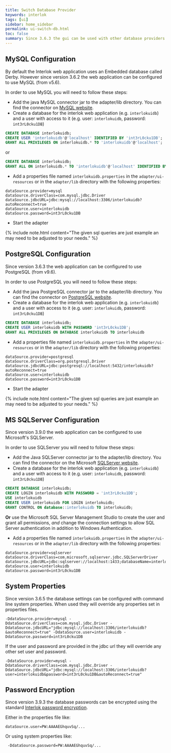 ```yaml
---
title: Switch Database Provider
keywords: interlok
tags: [ui]
sidebar: home_sidebar
permalink: ui-switch-db.html
toc: false
summary: Since 3.6.3 the gui can be used with other database providers.
---
```


## MySQL Configuration ##

By default the Interlok web application uses an Embedded database called Derby. However since version 3.6.2 the web application can be configured to use MySQL (from v5.6).

In order to use MySQL you will need to follow these steps:

 - Add the java MySQL connector jar to the adapter/lib directory. You can find the connector on [MySQL website](https://dev.mysql.com/downloads/connector/j/).
 - Create a database for the interlok web application (e.g. `interlokuidb`) and a user with access to it (e.g. user: `interlokuidb`, password: `int3rL0cku1DB`)

```sql
CREATE DATABASE interlokuidb;
CREATE USER 'interlokuidb'@'localhost' IDENTIFIED BY 'int3rL0cku1DB';
GRANT ALL PRIVILEGES ON interlokuidb.* TO 'interlokuidb'@'localhost';
```

or

```sql
CREATE DATABASE interlokuidb;
GRANT ALL ON interlokuidb.* TO 'interlokuidb'@'localhost' IDENTIFIED BY 'int3rL0cku1DB';
```

 - Add a properties file named `interlokuidb.properties` in the `adapter/ui-resources` or in the `adapter/lib` directory with the following properties:

```properties
dataSource.provider=mysql
dataSource.driverClass=com.mysql.jdbc.Driver
dataSource.jdbcURL=jdbc:mysql://localhost:3306/interlokuidb?autoReconnect=true
dataSource.user=interlokuidb
dataSource.password=int3rL0cku1DB
```
 - Start the adapter

{% include note.html content="The given sql queries are just example an may need to be adjusted to your needs." %}

## PostgreSQL Configuration ##

Since version 3.6.3 the web application can be configured to use PostgreSQL (from v9.6).

In order to use PostgreSQL you will need to follow these steps:

 - Add the java PostgreSQL connector jar to the adapter/lib directory. You can find the connector on [PostgreSQL website](https://jdbc.postgresql.org/download.html).
 - Create a database for the interlok web application (e.g. `interlokuidb`) and a user with access to it (e.g. user: `interlokuidb`, password: `int3rL0cku1DB`)

```sql
CREATE DATABASE interlokuidb;
CREATE USER interlokuidb WITH PASSWORD 'int3rL0cku1DB';
GRANT ALL PRIVILEGES ON DATABASE interlokuidb TO interlokuidb
```
 - Add a properties file named `interlokuidb.properties` in the `adapter/ui-resources` or in the `adapter/lib` directory with the following properties:

```properties
dataSource.provider=postgresql
dataSource.driverClass=org.postgresql.Driver
dataSource.jdbcURL=jdbc:postgresql://localhost:5432/interlokuidb?autoReconnect=true
dataSource.user=interlokuidb
dataSource.password=int3rL0cku1DB
```
 - Start the adapter

{% include note.html content="The given sql queries are just example an may need to be adjusted to your needs." %}

## MS SQLServer Configuration ##

Since version 3.9.0 the web application can be configured to use
Microsoft's SQLServer.

In order to use SQLServer you will need to follow these steps:

 - Add the Java SQLServer connector jar to the adapter/lib directory. You can find the connector on the Microsoft [SQLServer website](https://docs.microsoft.com/en-us/sql/connect/jdbc/download-microsoft-jdbc-driver-for-sql-server).
 - Create a database for the interlok web application (e.g. `interlokuidb`) and a user with access to it (e.g. user: `interlokuidb`, password: `int3rL0cku1DB`)

```sql
CREATE DATABASE interlokuidb;
CREATE LOGIN interlokuidb WITH PASSWORD = 'int3rL0cku1DB';
USE interlokuidb
CREATE USER interlokuidb FOR LOGIN interlokuidb;
GRANT CONTROL ON database::interlokuidb TO interlokuidb;
```

__Or__ use the Microsoft SQL Server Management Studio to create the user
and grant all permissions, *and* change the connection settings to allow
SQL Server authentication in addition to Windows Authentication.

 - Add a properties file named `interlokuidb.properties` in the `adapter/ui-resources` or in the `adapter/lib` directory with the following properties:

```properties
dataSource.provider=sqlserver
dataSource.driverClass=com.microsoft.sqlserver.jdbc.SQLServerDriver
dataSource.jdbcURL=jdbc:sqlserver://localhost:1433;databaseName=interlokuidb
dataSource.user=interlokuidb
dataSource.password=int3rL0cku1DB
```

## System Properties ##

Since version 3.6.5 the database settings can be configured with command line system properties.
When used they will override any properties set in properties files.

```
-DdataSource.provider=mysql -DdataSource.driverClass=com.mysql.jdbc.Driver -DdataSource.jdbcURL="jdbc:mysql://localhost:3306/interlokuidb?&autoReconnect=true" -DdataSource.user=interlokuidb -DdataSource.password=int3rL0cku1DB
```

If the user and password are provided in the jdbc url they will override any other set user and password.

```
-DdataSource.provider=mysql -DdataSource.driverClass=com.mysql.jdbc.Driver -DdataSource.jdbcURL="jdbc:mysql://localhost:3306/interlokuidb?user=interlokuidb&password=int3rL0cku1DB&autoReconnect=true"
```

## Password Encryption  ##

Since version 3.9.3 the database passwords can be encrypted using the standard [Interlok password encryption](advanced-password-handling.html).

Either in the properties file like:

```properties
dataSource.user=PW:AAAAEGhquvSq/...
```

Or using system properties like:

```
 -DdataSource.password=PW:AAAAEGhquvSq/...
```

